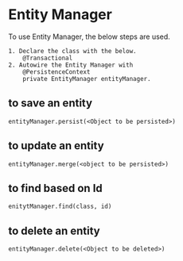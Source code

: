 # Entity Manager

To use Entity Manager, the below steps are used.

    1. Declare the class with the below.
        @Transactional
    2. Autowire the Entity Manager with 
        @PersistenceContext
        private EntityManager entityManager.
        
## to save an entity
    
    entityManager.persist(<Object to be persisted>)

## to update an entity
    
    entityManager.merge(<object to be persisted>)
 
## to find based on Id

    enitytManager.find(class, id)
    
## to delete an entity

    entityManager.delete(<Object to be deleted>)